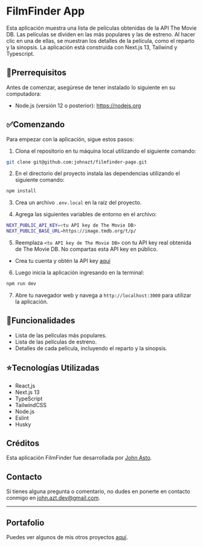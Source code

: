 # FilmFinder App

Esta aplicación muestra una lista de películas obtenidas de la API The Movie DB. Las películas se dividen en las más populares y las de estreno. Al hacer clic en una de ellas, se muestran los detalles de la película, como el reparto y la sinopsis. La aplicación está construida con Next.js 13, Tailwind y Typescript.

## 🚨Prerrequisitos

Antes de comenzar, asegúrese de tener instalado lo siguiente en su computadora:

- Node.js (versión 12 o posterior): https://nodejs.org

## ✅Comenzando

Para empezar con la aplicación, sigue estos pasos:

1. Clona el repositorio en tu máquina local utilizando el siguiente comando:

```bash
git clone git@github.com:johnazt/filmfinder-page.git
```

2. En el directorio del proyecto instala las dependencias utilizando el siguiente comando:

```bash
npm install
```

3. Crea un archivo `.env.local` en la raíz del proyecto.

4. Agrega las siguientes variables de entorno en el archivo:

```bash
NEXT_PUBLIC_API_KEY=<tu API key de The Movie DB>
NEXT_PUBLIC_BASE_URL=https://image.tmdb.org/t/p/
```

5. Reemplaza `<tu API key de The Movie DB>` con tu API key real obtenida de The Movie DB. No compartas esta API key en público.

- Crea tu cuenta y obtén la API key [aquí](https://www.themoviedb.org/)

6. Luego inicia la aplicación ingresando en la terminal:

```bash
npm run dev
```

7. Abre tu navegador web y navega a `http://localhost:3000` para utilizar la aplicación.

## 📌Funcionalidades

- Lista de las películas más populares.
- Lista de las películas de estreno.
- Detalles de cada película, incluyendo el reparto y la sinopsis.

## ⭐️Tecnologías Utilizadas

- React,js
- Next.js 13
- TypeScript
- TailwindCSS
- Node.js
- Eslint
- Husky

## Créditos

Esta aplicación FilmFinder fue desarrollada por [John Asto](https://github.com/johnazt).

## Contacto

Si tienes alguna pregunta o comentario, no dudes en ponerte en contacto conmigo en [john.azt.dev@gmail.com](mailto:tu-correo@ejemplo.com).

---

## Portafolio

Puedes ver algunos de mis otros proyectos [aquí](https://johnasto.netlify.app/).
